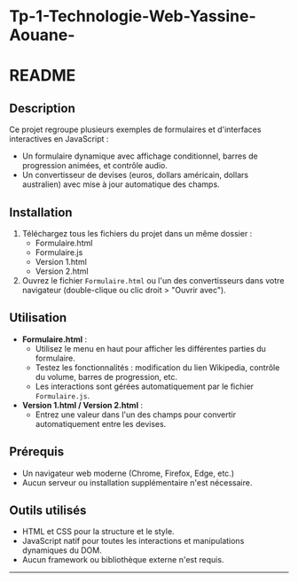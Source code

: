 # Tp-1-Technologie-Web-Yassine-Aouane-

# README

## Description
Ce projet regroupe plusieurs exemples de formulaires et d'interfaces interactives en JavaScript :
- Un formulaire dynamique avec affichage conditionnel, barres de progression animées, et contrôle audio.
- Un convertisseur de devises (euros, dollars américain, dollars australien) avec mise à jour automatique des champs.

## Installation
1. Téléchargez tous les fichiers du projet dans un même dossier :
   - Formulaire.html
   - Formulaire.js
   - Version 1.html
   - Version 2.html
2. Ouvrez le fichier `Formulaire.html` ou l'un des convertisseurs dans votre navigateur (double-clique ou clic droit > "Ouvrir avec").

## Utilisation
- **Formulaire.html** :
  - Utilisez le menu en haut pour afficher les différentes parties du formulaire.
  - Testez les fonctionnalités : modification du lien Wikipedia, contrôle du volume, barres de progression, etc.
  - Les interactions sont gérées automatiquement par le fichier `Formulaire.js`.
- **Version 1.html / Version 2.html** :
  - Entrez une valeur dans l'un des champs pour convertir automatiquement entre les devises.

## Prérequis
- Un navigateur web moderne (Chrome, Firefox, Edge, etc.)
- Aucun serveur ou installation supplémentaire n'est nécessaire.

## Outils utilisés
- HTML et CSS pour la structure et le style.
- JavaScript natif pour toutes les interactions et manipulations dynamiques du DOM.
- Aucun framework ou bibliothèque externe n'est requis.

---
